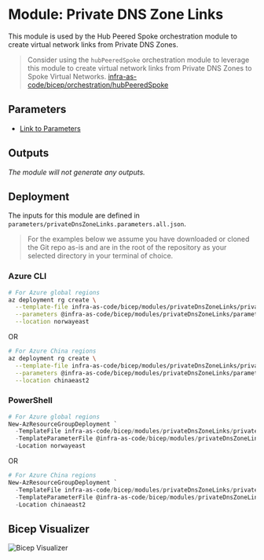 # Module: Private DNS Zone Links

This module is used by the Hub Peered Spoke orchestration module to create virtual network links from Private DNS Zones.
> Consider using the `hubPeeredSpoke` orchestration module to leverage this module to create virtual network links from Private DNS Zones to Spoke Virtual Networks. [infra-as-code/bicep/orchestration/hubPeeredSpoke](https://github.com/Azure/ALZ-Bicep/tree/main/infra-as-code/bicep/orchestration/hubPeeredSpoke)

## Parameters

- [Link to Parameters](generateddocs/privateDnsZoneLinks.bicep.md)

## Outputs

*The module will not generate any outputs.*

## Deployment

The inputs for this module are defined in `parameters/privateDnsZoneLinks.parameters.all.json`.

> For the  examples below we assume you have downloaded or cloned the Git repo as-is and are in the root of the repository as your selected directory in your terminal of choice.

### Azure CLI

```bash
# For Azure global regions
az deployment rg create \
  --template-file infra-as-code/bicep/modules/privateDnsZoneLinks/privateDnsZoneLinks.bicep \
  --parameters @infra-as-code/bicep/modules/privateDnsZoneLinks/parameters/privateDnsZoneLinks.parameters.all.json \
  --location norwayeast
```

OR

```bash
# For Azure China regions
az deployment rg create \
  --template-file infra-as-code/bicep/modules/privateDnsZoneLinks/privateDnsZoneLinks.bicep \
  --parameters @infra-as-code/bicep/modules/privateDnsZoneLinks/parameters/privateDnsZoneLinks.parameters.all.json \
  --location chinaeast2
  ```

### PowerShell

```powershell
# For Azure global regions
New-AzResourceGroupDeployment `
  -TemplateFile infra-as-code/bicep/modules/privateDnsZoneLinks/privateDnsZoneLinks.bicep `
  -TemplateParameterFile @infra-as-code/bicep/modules/privateDnsZoneLinks/parameters/privateDnsZoneLinks.parameters.all.json `
  -Location norwayeast
```

OR

```powershell
# For Azure China regions
New-AzResourceGroupDeployment `
  -TemplateFile infra-as-code/bicep/modules/privateDnsZoneLinks/privateDnsZoneLinks.bicep `
  -TemplateParameterFile @infra-as-code/bicep/modules/privateDnsZoneLinks/parameters/privateDnsZoneLinks.parameters.all.json `
  -Location chinaeast2
```

## Bicep Visualizer

![Bicep Visualizer](media/bicepVisualizer.png "Bicep Visualizer")
